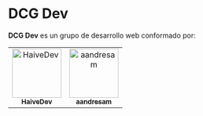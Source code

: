 # DCG Dev

**DCG Dev** es un grupo de desarrollo web conformado por:

<table>
  <tr>
    <td align="center">
      <a href="https://github.com/HaiveDev">
        <img src="https://avatars.githubusercontent.com/HaiveDev?s=100" width="100px;" alt="HaiveDev"/>
        <br />
        <sub><b>HaiveDev</b></sub>
      </a>
    </td>
    <td align="center">
      <a href="https://github.com/aandresam">
        <img src="https://avatars.githubusercontent.com/aandresam?s=100" width="100px;" alt="aandresam"/>
        <br />
        <sub><b>aandresam</b></sub>
      </a>
    </td>
  </tr>
</table>
